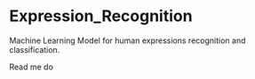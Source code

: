 # Expression_Recognition
Machine Learning Model for human expressions recognition and classification.

Read me do
